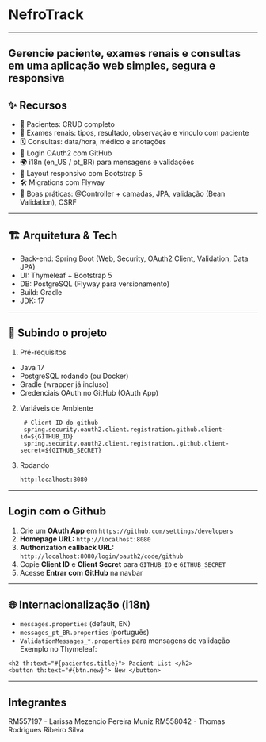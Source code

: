 # NefroTrack
---
**Gerencie paciente, exames renais e consultas** em uma aplicação web simples, segura e responsiva
---
## ✨ Recursos
- 👥 Pacientes: CRUD completo
- 🧪 Exames renais: tipos, resultado, observação e vínculo com paciente
- 🗓️ Consultas: data/hora, médico e anotações
- 🔐 Login OAuth2 com GitHub
- 🌍 i18n (en_US / pt_BR) para mensagens e validações
- 🧭 Layout responsivo com Bootstrap 5
- 🛠️ Migrations com Flyway
- 🧰 Boas práticas: @Controller + camadas, JPA, validação (Bean Validation), CSRF
---
## 🏗️ Arquitetura & Tech

- Back-end: Spring Boot (Web, Security, OAuth2 Client, Validation, Data JPA)
- UI: Thymeleaf + Bootstrap 5
- DB: PostgreSQL (Flyway para versionamento)
- Build: Gradle
- JDK: 17

---
## 🚀 Subindo o projeto
1) Pré-requisitos
- Java 17
- PostgreSQL rodando (ou Docker)
- Gradle (wrapper já incluso)
- Credenciais OAuth no GitHub (OAuth App)
  
2) Variáveis de Ambiente
   ```
    # Client ID do github
    spring.security.oauth2.client.registration.github.client-id=${GITHUB_ID}
    spring.security.oauth2.client.registration..github.client-secret=${GITHUB_SECRET}
   ```
3) Rodando
   ```
   http:localhost:8080
   ```
---
## Login com o Github
1. Crie um **OAuth App** em `https://github.com/settings/developers`
2. **Homepage URL:** `http://localhost:8080`
3. **Authorization callback URL:** `http://localhost:8080/login/oauth2/code/github`
4. Copie **Client ID** e **Client Secret** para `GITHUB_ID` e `GITHUB_SECRET`
5. Acesse **Entrar com GitHub** na navbar

---
## 🌐 Internacionalização (i18n)
- `messages.properties` (default, EN)
- `messages_pt_BR.properties` (português)
- `ValidationMessages_*.properties` para mensagens de validação
Exemplo no Thymeleaf:
```
<h2 th:text="#{pacientes.title}"> Pacient List </h2>
<button th:text="#{btn.new}"> New </button>
```
---
## Integrantes
RM557197 - Larissa Mezencio Pereira Muniz
RM558042 - Thomas Rodrigues Ribeiro Silva
